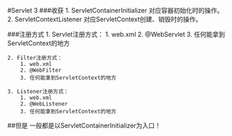 #Servlet 3 
###收获
    1. ServletContainerInitializer 对应容器初始化时的操作。  
    2. ServletContextListener 对应ServletContext创建、销毁时的操作。
    
###注册方式
    1. Servlet注册方式：
        1. web.xml
        2. @WebServlet
        3. 任何能拿到ServletContext的地方
        
    2. Filter注册方式：
        1. web.xml
        2. @WebFilter
        3. 任何能拿到ServletContext的地方
        
    3. Listener注册方式：
        1. web.xml
        2. @WebListener
        3. 任何能拿到ServletContext的地方
        
##但是
    一般都是以ServletContainerInitializer为入口！        
